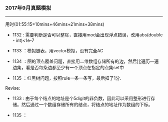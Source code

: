 ### 2017年9月真题模拟

-----------

用时(01:55:15=10mins+46mins+21mins+38mins)

- 1132 : 需要判断是否可以整除，直接用mod会出现浮点错误，改用abs(double - int)<1e-7

- 1133 ：模拟链表，用vector模拟，没有完全AC

- 1134 ：图的顶点覆盖问题，直接用二维数组存储所有的边，然后比遍历一遍边集，看是否每条边都至少有一个顶点在指定的点集set中

- 1135 ：红黑树问题，按照rule一条一条写，最后扣了1分.


Revise:

- 1133 : 由于每个结点的地址是个5digit的非负数，因此可以采用整形进行存储。然后通过一个数组存储所有的结点，将结点的地址作为数组的下标。

- 1135 ：
